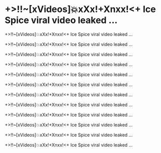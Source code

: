# +>!!~[xVideos]💥️xXx!+Xnxx!<+ Ice Spice viral video leaked ...


+>!!~[xVideos]💥️xXx!+Xnxx!<+ Ice Spice viral video leaked ...


+>!!~[xVideos]💥️xXx!+Xnxx!<+ Ice Spice viral video leaked ...


+>!!~[xVideos]💥️xXx!+Xnxx!<+ Ice Spice viral video leaked ...


+>!!~[xVideos]💥️xXx!+Xnxx!<+ Ice Spice viral video leaked ...


+>!!~[xVideos]💥️xXx!+Xnxx!<+ Ice Spice viral video leaked ...


+>!!~[xVideos]💥️xXx!+Xnxx!<+ Ice Spice viral video leaked ...


+>!!~[xVideos]💥️xXx!+Xnxx!<+ Ice Spice viral video leaked ...


+>!!~[xVideos]💥️xXx!+Xnxx!<+ Ice Spice viral video leaked ...


+>!!~[xVideos]💥️xXx!+Xnxx!<+ Ice Spice viral video leaked ...


+>!!~[xVideos]💥️xXx!+Xnxx!<+ Ice Spice viral video leaked ...


+>!!~[xVideos]💥️xXx!+Xnxx!<+ Ice Spice viral video leaked ...


+>!!~[xVideos]💥️xXx!+Xnxx!<+ Ice Spice viral video leaked ...
